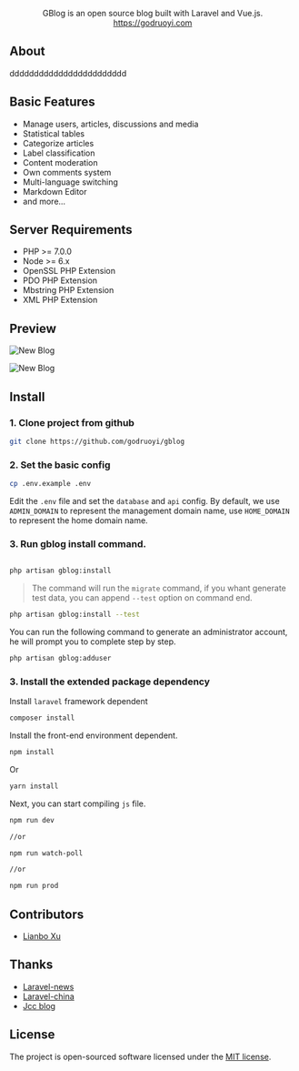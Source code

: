 <p align="center">GBlog is an open source blog built with Laravel and Vue.js. <a href="https://godruoyi.com">https://godruoyi.com</a></p>

## About

dddddddddddddddddddddddd

## Basic Features

- Manage users, articles, discussions and media
- Statistical tables
- Categorize articles
- Label classification
- Content moderation
- Own comments system
- Multi-language switching
- Markdown Editor
- and more...

## Server Requirements

- PHP >= 7.0.0
- Node >= 6.x
- OpenSSL PHP Extension
- PDO PHP Extension
- Mbstring PHP Extension
- XML PHP Extension

## Preview

![New Blog](https://pigjian.com/uploads/post_img/2016-12-27/newblog1.jpeg)

![New Blog](https://pigjian.com/uploads/post_img/2016-12-27/newblog2.jpeg)

## Install

### 1. Clone project from github

```bash
git clone https://github.com/godruoyi/gblog
```

### 2. Set the basic config

```bash
cp .env.example .env
```

Edit the `.env` file and set the `database` and `api` config. By default, we use `ADMIN_DOMAIN` to  represent the management domain name, use `HOME_DOMAIN` to represent the home domain name.

### 3. Run gblog install command.

```bash

php artisan gblog:install

```

> The command will run the `migrate` command, if you whant generate test data, you can append `--test` option on command end.

```bash
php artisan gblog:install --test
```

You can run the following command to generate an administrator account, he will prompt you to complete step by step.

```bash
php artisan gblog:adduser
```

### 3. Install the extended package dependency

Install `laravel` framework dependent

```bash
composer install
```

Install the front-end environment dependent.

```bash
npm install
```

Or

```bash
yarn install
```

Next, you can start compiling `js` file.

```bash
npm run dev

//or

npm run watch-poll

//or

npm run prod
```

## Contributors

- [Lianbo Xu](https://github.com/godruoyi)


## Thanks

- [Laravel-news](https://laravel-news.com)
- [Laravel-china](laravel-china.org)
- [Jcc blog](https://github.com/jcc/blog)

## License

The project is open-sourced software licensed under the [MIT license](http://opensource.org/licenses/MIT).
